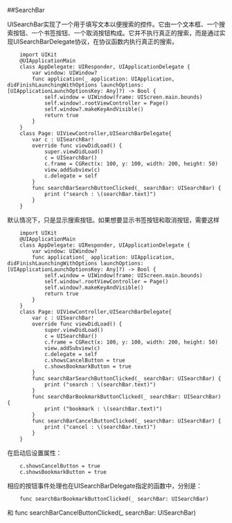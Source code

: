 
##SearchBar

UISearchBar实现了一个用于填写文本以便搜索的控件。它由一个文本框、一个搜索按钮、一个书签按钮、一个取消按钮构成。它并不执行真正的搜索，而是通过实现UISearchBarDelegate协议，在协议函数内执行真正的搜索。

        import UIKit
        @UIApplicationMain
        class AppDelegate: UIResponder, UIApplicationDelegate {
            var window: UIWindow?
            func application(_ application: UIApplication, didFinishLaunchingWithOptions launchOptions: [UIApplicationLaunchOptionsKey: Any]?) -> Bool {
                self.window = UIWindow(frame: UIScreen.main.bounds)
                self.window!.rootViewController = Page()
                self.window?.makeKeyAndVisible()
                return true
            }
        }
        class Page: UIViewController,UISearchBarDelegate{
            var c : UISearchBar!
            override func viewDidLoad() {
                super.viewDidLoad()
                c = UISearchBar()
                c.frame = CGRect(x: 100, y: 100, width: 200, height: 50)
                view.addSubview(c)
                c.delegate = self
            }
            func searchBarSearchButtonClicked(_ searchBar: UISearchBar) {
                print ("search : \(searchBar.text)")
            }
        }
默认情况下，只是显示搜索按钮。如果想要显示书签按钮和取消按钮，需要这样

        import UIKit
        @UIApplicationMain
        class AppDelegate: UIResponder, UIApplicationDelegate {
            var window: UIWindow?
            func application(_ application: UIApplication, didFinishLaunchingWithOptions launchOptions: [UIApplicationLaunchOptionsKey: Any]?) -> Bool {
                self.window = UIWindow(frame: UIScreen.main.bounds)
                self.window!.rootViewController = Page()
                self.window?.makeKeyAndVisible()
                return true
            }
        }
        class Page: UIViewController,UISearchBarDelegate{
            var c : UISearchBar!
            override func viewDidLoad() {
                super.viewDidLoad()
                c = UISearchBar()
                c.frame = CGRect(x: 100, y: 100, width: 200, height: 50)
                view.addSubview(c)
                c.delegate = self
                c.showsCancelButton = true
                c.showsBookmarkButton = true 
            }
            func searchBarSearchButtonClicked(_ searchBar: UISearchBar) {
                print ("search : \(searchBar.text)")
            }
            func searchBarBookmarkButtonClicked(_ searchBar: UISearchBar) {
                print ("bookmark : \(searchBar.text)")
            }
            func searchBarCancelButtonClicked(_ searchBar: UISearchBar) {
                print ("cancel : \(searchBar.text)")
            }
        }
在启动后设置属性：

        c.showsCancelButton = true
        c.showsBookmarkButton = true 

相应的按钮事件处理也在UISearchBarDelegate指定的函数中，分别是：

        func searchBarBookmarkButtonClicked(_ searchBar: UISearchBar) 
和
        func searchBarCancelButtonClicked(_ searchBar: UISearchBar) 

            

